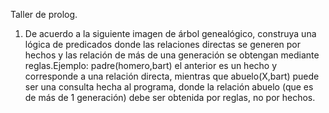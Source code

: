 Taller de prolog.
1. De acuerdo a la siguiente imagen de árbol genealógico, construya una lógica de
predicados donde las relaciones directas se generen por hechos y las relación de
más de una generación se obtengan mediante reglas.Ejemplo: padre(homero,bart) el
anterior es un hecho y corresponde a una relación directa, mientras que
abuelo(X,bart) puede ser una consulta hecha al programa, donde la relación abuelo
(que es de más de 1 generación) debe ser obtenida por reglas, no por hechos.
